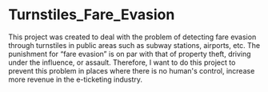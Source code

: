 # Turnstiles_Fare_Evasion
This project was created to deal with the problem of detecting fare evasion through turnstiles in public areas such as subway stations, airports, etc. The punishment for “fare evasion” is on par with that of property theft, driving under the influence, or assault. Therefore, I want to do this project to prevent this problem in places where there is no human's control, increase more revenue in the e-ticketing industry.
